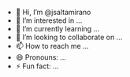 - 👋 Hi, I’m @jsaltamirano
- 👀 I’m interested in ...
- 🌱 I’m currently learning ...
- 💞️ I’m looking to collaborate on ...
- 📫 How to reach me ...
- 😄 Pronouns: ...
- ⚡ Fun fact: ...

<!---
jsaltamirano/jsaltamirano is a ✨ special ✨ repository because its `README.md` (this file) appears on your GitHub profile.
You can click the Preview link to take a look at your changes.
--->

